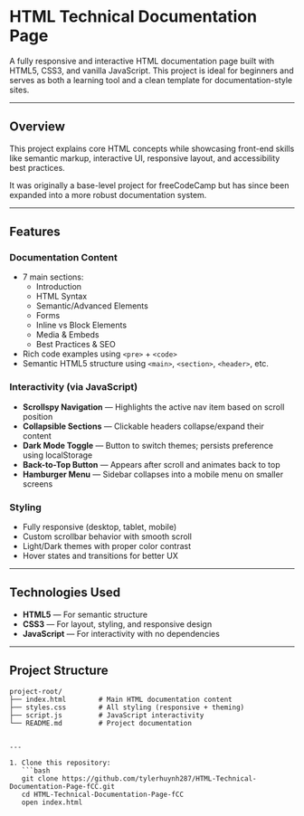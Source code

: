 # HTML Technical Documentation Page

A fully responsive and interactive HTML documentation page built with HTML5, CSS3, and vanilla JavaScript. This project is ideal for beginners and serves as both a learning tool and a clean template for documentation-style sites.

---

## Overview

This project explains core HTML concepts while showcasing front-end skills like semantic markup, interactive UI, responsive layout, and accessibility best practices.

It was originally a base-level project for freeCodeCamp but has since been expanded into a more robust documentation system.

---

## Features

### Documentation Content

- 7 main sections:
  - Introduction
  - HTML Syntax
  - Semantic/Advanced Elements
  - Forms
  - Inline vs Block Elements
  - Media & Embeds
  - Best Practices & SEO
- Rich code examples using `<pre>` + `<code>`
- Semantic HTML5 structure using `<main>`, `<section>`, `<header>`, etc.

### Interactivity (via JavaScript)

-  **Scrollspy Navigation** — Highlights the active nav item based on scroll position
-  **Collapsible Sections** — Clickable headers collapse/expand their content
-  **Dark Mode Toggle** — Button to switch themes; persists preference using localStorage
-  **Back-to-Top Button** — Appears after scroll and animates back to top
-  **Hamburger Menu** — Sidebar collapses into a mobile menu on smaller screens

### Styling

- Fully responsive (desktop, tablet, mobile)
- Custom scrollbar behavior with smooth scroll
- Light/Dark themes with proper color contrast
- Hover states and transitions for better UX

---

## Technologies Used

- **HTML5** — For semantic structure
- **CSS3** — For layout, styling, and responsive design
- **JavaScript** — For interactivity with no dependencies

---

## Project Structure

```plaintext
project-root/
├── index.html        # Main HTML documentation content
├── styles.css        # All styling (responsive + theming)
├── script.js         # JavaScript interactivity
└── README.md         # Project documentation


---

1. Clone this repository:
   ```bash
   git clone https://github.com/tylerhuynh287/HTML-Technical-Documentation-Page-fCC.git
   cd HTML-Technical-Documentation-Page-fCC
   open index.html


